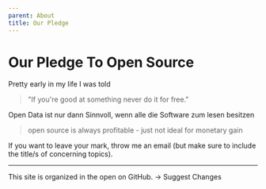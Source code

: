 ```yaml
---
parent: About
title: Our Pledge
---
```


# Our Pledge To Open Source

Pretty early in my life I was told
> "If you're good at something never do it for free."

Open Data ist nur dann Sinnvoll, wenn alle die Software zum lesen besitzen


> open source is always profitable - just not ideal for monetary gain

If you want to leave your mark, throw me an email (but make sure to include the title/s of concerning topics).


---

This site is organized in the open on GitHub.
→ Suggest Changes

